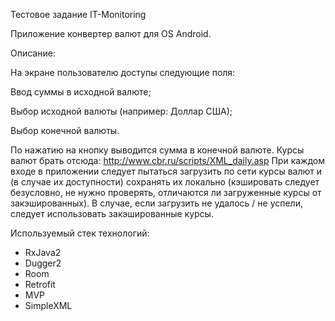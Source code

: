 Тестовое задание IT-Monitoring

Приложение конвертер валют для OS Android.

Описание:

На экране пользователю доступы следующие поля:

Ввод суммы в исходной валюте;

Выбор исходной валюты (например: Доллар США);

Выбор конечной валюты.

По нажатию на кнопку выводится сумма в конечной валюте. Курсы валют брать отсюда: http://www.cbr.ru/scripts/XML_daily.asp При каждом входе в приложении следует пытаться загрузить по сети курсы валют и (в случае их доступности) сохранять их локально (кэшировать следует безусловно, не нужно проверять, отличаются ли загруженные курсы от закэшированных). В случае, если загрузить не удалось / не успели, следует использовать закэшированные курсы.

Используемый стек технологий:
- RxJava2
- Dugger2
- Room
- Retrofit
- MVP
- SimpleXML
